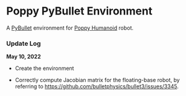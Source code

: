 # Poppy PyBullet Environment

A [PyBullet](https://pybullet.org/wordpress/) environment for [Poppy Humanoid](https://www.poppy-project.org/en/robots/poppy-humanoid/) robot.



### Update Log

**May 10, 2022**

- Create the environment

- Correctly compute Jacobian matrix for the floating-base robot, by referring to https://github.com/bulletphysics/bullet3/issues/3345.

  